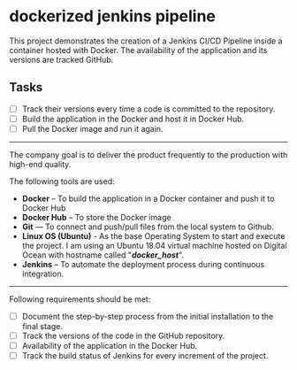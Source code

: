 # dockerized jenkins pipeline

This project demonstrates the creation of a Jenkins CI/CD Pipeline inside a container hosted with Docker. The availability of the application and its versions are tracked GitHub.

## Tasks

- [ ]  Track their versions every time a code is committed to the repository.
- [ ]  Build the application in the Docker and host it in Docker Hub.
- [ ]  Pull the Docker image and run it again.

---

The company goal is to deliver the product frequently to the production with high-end quality.

The following tools are used:

- **Docker** – To build the application in a Docker container and push it to Docker Hub
- **Docker Hub** – To store the Docker image
- **Git** — To connect and push/pull files from the local system to Github.
- **Linux OS (Ubuntu)** - As the base Operating System to start and execute the project. I am using an Ubuntu 18.04 virtual machine hosted on Digital Ocean with hostname called "***docker_host***".
- **Jenkins** – To automate the deployment process during continuous integration.

---

Following requirements should be met:

- [ ]  Document the step-by-step process from the initial installation to the final stage.
- [ ]  Track the versions of the code in the GitHub repository.
- [ ]  Availability of the application in the Docker Hub.
- [ ]  Track the build status of Jenkins for every increment of the project.
